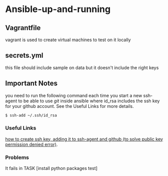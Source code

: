 # Ansible-up-and-running

## Vagrantfile
vagrant is used to create virtual machines to test on it locally

## secrets.yml
this file should include sample on data but it doesn't include the right keys

## Important Notes
you need to run the following command each time you start a new ssh-agent to be able to use *git* inside ansible where id_rsa includes the ssh key for your github account. See the Useful Links for more details.
```sh
$ ssh-add ~/.ssh/id_rsa
```

### Useful Links
[how to create ssh key, adding it to ssh-agent and github (to solve public key permission denied error)](https://docs.github.com/en/github/authenticating-to-github/generating-a-new-ssh-key-and-adding-it-to-the-ssh-agent#generating-a-new-ssh-key).

### Problems
It fails in TASK [install python packages test]
